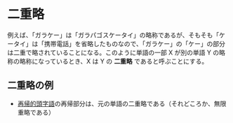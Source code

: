 # 二重略

例えば、「ガラケー」は「ガラパゴスケータイ」の略称であるが、そもそも「ケータイ」は「携帯電話」を省略したものなので、「ガラケー」の「ケー」の部分は二重で略されていることになる。このように単語の一部 X が別の単語 Y の略称の略称になっているとき、X は Y の **二重略** であると呼ぶことにする。

## 二重略の例

- [再帰的頭字語](https://ja.wikipedia.org/wiki/%E5%86%8D%E5%B8%B0%E7%9A%84%E9%A0%AD%E5%AD%97%E8%AA%9E)の再帰部分は、元の単語の二重略である（それどころか、無限重略である）